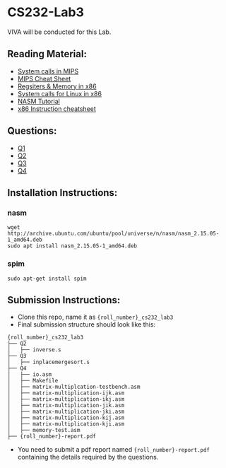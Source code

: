 # CS232-Lab3

VIVA will be conducted for this Lab.

## Reading Material:
* [System calls in MIPS](https://courses.missouristate.edu/kenvollmar/mars/help/syscallhelp.html)
* [MIPS Cheat Sheet](https://inst.eecs.berkeley.edu/~cs61c/resources/MIPS_Green_Sheet.pdf)
* [Regsiters & Memory in x86](https://en.wikibooks.org/wiki/X86_Assembly/X86_Architecture)
* [System calls for Linux in x86](https://blog.rchapman.org/posts/Linux_System_Call_Table_for_x86_64/)
* [NASM Tutorial](https://cs.lmu.edu/~ray/notes/nasmtutorial/)
* [x86 Instruction cheatsheet](https://www.felixcloutier.com/x86/)

## Questions:
* [Q1](Q1/README.md)
* [Q2](Q2/README.md)
* [Q3](Q3/README.md)
* [Q4](Q4/README.md)

## Installation Instructions:

### nasm
```
wget http://archive.ubuntu.com/ubuntu/pool/universe/n/nasm/nasm_2.15.05-1_amd64.deb
sudo apt install nasm_2.15.05-1_amd64.deb
```

### spim
```
sudo apt-get install spim
```

## Submission Instructions:
* Clone this repo, name it as `{roll_number}_cs232_lab3`
* Final submission structure should look like this:
```
{roll_number}_cs232_lab3
├── Q2
│   ├── inverse.s
├── Q3
│   ├── inplacemergesort.s
├── Q4
│   ├── io.asm
│   ├── Makefile
│   ├── matrix-multiplcation-testbench.asm
│   ├── matrix-multiplication-ijk.asm
│   ├── matrix-multiplication-ikj.asm
│   ├── matrix-multiplication-jik.asm
│   ├── matrix-multiplication-jki.asm
│   ├── matrix-multiplication-kij.asm
│   ├── matrix-multiplication-kji.asm
│   ├── memory-test.asm
├── {roll_number}-report.pdf
```
* You need to submit a pdf report named `{roll_number}-report.pdf` containing the details required by the questions.
